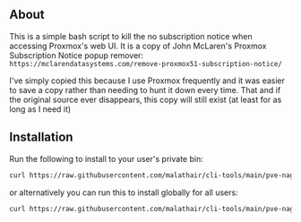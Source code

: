 ## About

This is a simple bash script to kill the no subscription notice when accessing Proxmox's web UI. It is a copy of John McLaren's Proxmox Subscription Notice popup remover: `https://mclarendatasystems.com/remove-proxmox51-subscription-notice/`

I've simply copied this because I use Proxmox frequently and it was easier to save a copy rather than needing to hunt it down every time. That and if the original source ever disappears, this copy will still exist (at least for as long as I need it)

## Installation

Run the following to install to your user's private bin:

```bash
curl https://raw.githubusercontent.com/malathair/cli-tools/main/pve-nag-buster/install.sh | bash
```

or alternatively you can run this to install globally for all users:

```bash
curl https://raw.githubusercontent.com/malathair/cli-tools/main/pve-nag-buster/install.sh | sudo bash
```

